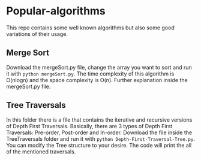 # Popular-algorithms
This repo contains some well known algorithms but also some good variations of their usage.

## Merge Sort
Download the mergeSort.py file, change the array you want to sort and run it with `python mergeSort.py`. 
The time complexity of this algorithm is O(nlogn) and the space complexity is O(n). Further explanation inside the mergeSort.py file.

## Tree Traversals 
In this folder there is a file that contains the iterative and recursive versions of Depth First Traversals. Basically, there are 3 types of Depth First Traversals: Pre-order, Post-order and In-order. Download the file inside the TreeTraversals folder and run it with `python Depth-First-Traversal-Tree.py`. You can modify the Tree structure to your desire. The code will print the all of the mentioned traversals.
